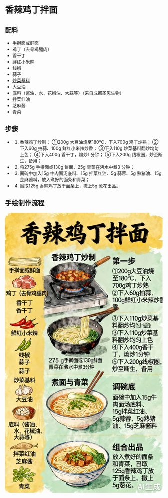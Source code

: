 # 香辣鸡丁拌面

## 配料

- 手擀面或鲜面
- 鸡丁（去骨鸡腿肉）
- 香干丁
- 鲜红小米辣
- 线椒
- 蒜子
- [炒菜基料](/配料/炒菜基料.md)
- 大豆油
- 底料（酱油、水、花椒油、大蒜等）（来自成都圣恩生物）
- 拌菜红油
- 芝麻酱
- 青菜

## 步骤

- 1. 香辣鸡丁炒制：
	①200g 大豆油烧至180℃，下入700g 鸡丁炒熟；
	②下入60g 拍蒜、100g 鲜红小米辣炒香；
	③下入110g 炒菜基料翻炒均匀上色；
	④下入400g 香干丁，煸炒1 分钟；
	⑤下入200g 线椒圈，炒至断生，备用；
- 2. 将275g 手擀面或130g 鲜面、25g 青菜在沸水中煮3 分钟；
- 3. 面碗中加入15g 牛肉面汤底料、15g 拌菜红油、5g 蒜蓉、5g 熟猪油、15g 芝麻酱料，放入煮好的面条和青菜；
- 4. 舀取125g 香辣鸡丁放于面条上，撒上5g 葱花出品。

## 手绘制作流程

![手绘制作流程](../images/主食/香辣鸡丁拌面.jpg)
